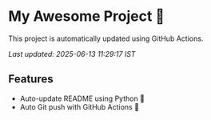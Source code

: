 # My Awesome Project 🚀

This project is automatically updated using GitHub Actions.

_Last updated: 2025-06-13 11:29:17 IST_

## Features
- Auto-update README using Python 🐍
- Auto Git push with GitHub Actions 🤖
